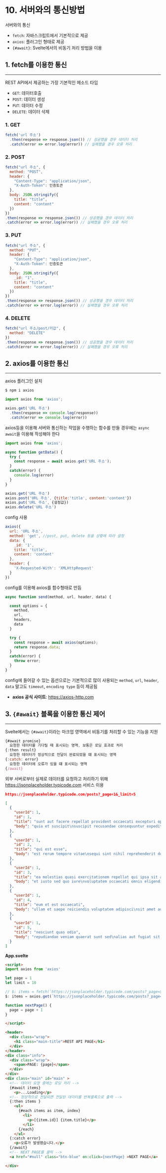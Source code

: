 # 10. 서버와의 통신방법

서버와의 통신
- `fetch`: 자바스크립트에서 기본적으로 제공
- `axios`: 플러그인 형태로 제공
- `{#await}`: Svelte에서의 비동기 처리 방법을 이용

## 1. fetch를 이용한 통신

---

REST API에서 제공하는 가장 기본적인 메소드 타입
- `GET`: 데이터호출
- `POST`: 데이터 생성
- `PUT`: 데이터 수정
- `DELETE`: 데이터 삭제

### 1. GET
```js
fetch('url 주소')
  .then(response => response.json()) // 성공했을 경우 데이터 처리
  .catch(error => error.log(error)) // 실패했을 경우 오류 처리
```

### 2. POST
```js
fetch("url 주소", {
  method: "POST",
  header: {
    "Content-Type": "application/json",
    "X-Auth-Token": 인증토큰
  },
  body: JSON.stringify({
    title: "title",
    content: "content"
  })
})
.then(response => response.json()) // 성공했을 경우 데이터 처리
.catch(error => error.log(error)) // 실패했을 경우 오류 처리
```

### 3. PUT
```js
fetch("url 주소", {
  method: "PUT",
  header: {
    "Content-Type": "application/json",
    "X-Auth-Token": 인증토큰
  },
  body: JSON.stringify({
    _id: "1",
    title: "title",
    content: "content"
  })
})
.then(response => response.json()) // 성공했을 경우 데이터 처리
.catch(error => error.log(error)) // 실패했을 경우 오류 처리
```

### 4. DELETE
```js
fetch("url 주소/post/키값", {
  method: "DELETE"
})
.then(response => response.json()) // 성공했을 경우 데이터 처리
.catch(error => error.log(error)) // 실패했을 경우 오류 처리
```


## 2. axios를 이용한 통신

---

axios 플러그인 설치
```bash
$ npm i axios
```

```js
import axios from 'axios';

axios.get('URL 주소')
  .then(response => console.log(response))
  .catch(error => console.log(error))
```

axios등을 이용해 서버와 통신하는 작업을 수행하는 함수를 만들 경우에는 `async` `await`을 이용해 작성해야 한다

```js
import axios from 'axios';

async function getData() {
  try {
    const response = await axios.get('URL 주소');
  }
  catch(error) {
    console.log(error)
  }
}
```

```js
axios.get('URL 주소')
axios.post('URL 주소', {title:'title', content:'content'})
axios.put('URL 주소', {설정값})
axios.delete('URL 주소')
```

config 사용
```js
axios({
  url: 'URL 주소',
  method: 'get', //post, put, delete 등을 상황에 따라 설정
  data: {
    _id: '1',
    title: 'title',
    content: 'content'
  },
  header: {
    'X-Requested-With': 'XMLHttpRequest'
  }
})
```

config를 이용해 axios를 함수형태로 만듬
```js
async function send(method, url, header, data) {

  const options = {
    method,
    url,
    headers,
    data
  }

  try {
    const response = await axios(options);
    return response.data;
  }
  catch(error) {
    throw error;
  }
}
```

config에 들어갈 수 있는 옵션으로는 기본적으로 많이 사용되는 `method`, `url`, `header`, `data` 말고도 `timeout`, `encoding type` 등이 제공됨

- **axios 공식 사이트**: https://axios-http.com


## 3. `{#await}` 블록을 이용한 통신 제어

---

Svelte에서는 `{#await}`이라는 마크업 영역에서 비동기를 처리할 수 있는 기능을 지원

```js
{#await promise}
  요청한 데이터를 기다릴 때 표시되는 영역, 보통은 로딩 효과로 처리
{:then result}
  요청한 데이터가 정상적으로 전달이 완료되었을 떄 표시되는 영역
{:catch: error}
  요청한 데이터에 오류가 있을 떄 표시되는 영역
{/await}
```

외부 서버로부터 실제로 데이터를 요청하고 처리하기 위해 https://jsonplaceholder.typicode.com 서비스 이용

```JSON
https://jsonplaceholder.typicode.com/posts?_page=1&_limit=5

[
  {
    "userId": 1,
    "id": 1,
    "title": "sunt aut facere repellat provident occaecati excepturi optio reprehenderit",
    "body": "quia et suscipit\nsuscipit recusandae consequuntur expedita et cum\nreprehenderit molestiae ut ut quas totam\nnostrum rerum est autem sunt rem eveniet architecto"
  },
  {
    "userId": 1,
    "id": 2,
    "title": "qui est esse",
    "body": "est rerum tempore vitae\nsequi sint nihil reprehenderit dolor beatae ea dolores neque\nfugiat blanditiis voluptate porro vel nihil molestiae ut reiciendis\nqui aperiam non debitis possimus qui neque nisi nulla"
  },
  {
    "userId": 1,
    "id": 3,
    "title": "ea molestias quasi exercitationem repellat qui ipsa sit aut",
    "body": "et iusto sed quo iure\nvoluptatem occaecati omnis eligendi aut ad\nvoluptatem doloribus vel accusantium quis pariatur\nmolestiae porro eius odio et labore et velit aut"
  },
  {
    "userId": 1,
    "id": 4,
    "title": "eum et est occaecati",
    "body": "ullam et saepe reiciendis voluptatem adipisci\nsit amet autem assumenda provident rerum culpa\nquis hic commodi nesciunt rem tenetur doloremque ipsam iure\nquis sunt voluptatem rerum illo velit"
  },
  {
    "userId": 1,
    "id": 5,
    "title": "nesciunt quas odio",
    "body": "repudiandae veniam quaerat sunt sed\nalias aut fugiat sit autem sed est\nvoluptatem omnis possimus esse voluptatibus quis\nest aut tenetur dolor neque"
  }
]
```

**App.svelte**
```html
<script>
import axios from 'axios'

let page = 1
let limit = 10

// $: items = fetch(`https://jsonplaceholder.typicode.com/posts?_page=${page}&_limit=${limit}`).then(response => response.json())
$: items = axios.get(`https://jsonplaceholder.typicode.com/posts?_page=${page}&_limit=${limit}`).then(response => response.data);

function nextPage() {
  page = page + 1
}

</script>

<header>
  <div class="wrap">
    <h1 class="main-title">REST API PAGE</h1>
  </div>
</header>
<div class="info">
  <div class="wrap">
    <span>PAGE: {page}</span>
  </div>
</div>
<div class="main" id="main" >
  <!-- 데이터 요청 중에는 로딩 처리 -->
  {#await items}
    <p>...Loading</p>
  <!-- 정상적으로 전달되면 전달된 데이터를 반복블록으로 출력 -->
  {:then items } 
    <ul>
      {#each items as item, index}
        <li>
          <p>[{item.id}] {item.title}</p>
        </li>
      {/each}
    </ul>    
  {:catch error}
    <p>오류가 발생했습니다.</p>
  {/await}
  <!-- NEXT PAGE를 클릭 -->
  <a href="#null" class="btn-blue" on:click={nextPage} >NEXT PAGE</a>

</div>
```